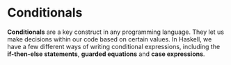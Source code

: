 # Conditionals

**Conditionals** are a key construct in any programming language. They let us make decisions within our code based on certain values. In Haskell, we have a few different ways of writing conditional expressions, including the **if-then-else statements**, **guarded equations** and **case expressions**.

